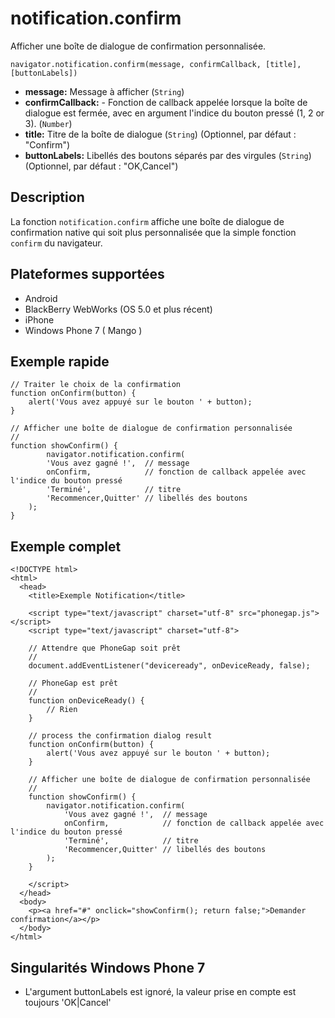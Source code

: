 notification.confirm
====================

Afficher une boîte de dialogue de confirmation personnalisée.

    navigator.notification.confirm(message, confirmCallback, [title], [buttonLabels])

- __message:__ Message à afficher (`String`)
- __confirmCallback:__ - Fonction de callback appelée lorsque la boîte de dialogue est fermée, avec en argument l'indice du bouton pressé (1, 2 or 3). (`Number`)
- __title:__ Titre de la boîte de dialogue (`String`) (Optionnel, par défaut : "Confirm")
- __buttonLabels:__ Libellés des boutons séparés par des virgules (`String`) (Optionnel, par défaut : "OK,Cancel")
    
Description
-----------

La fonction `notification.confirm` affiche une boîte de dialogue de confirmation native qui soit plus personnalisée que la simple fonction `confirm` du navigateur.

Plateformes supportées
----------------------

- Android
- BlackBerry WebWorks (OS 5.0 et plus récent)
- iPhone
- Windows Phone 7 ( Mango )

Exemple rapide
--------------

	// Traiter le choix de la confirmation
	function onConfirm(button) {
		alert('Vous avez appuyé sur le bouton ' + button);
	}

    // Afficher une boîte de dialogue de confirmation personnalisée
    //
    function showConfirm() {
	        navigator.notification.confirm(
	        'Vous avez gagné !',  // message
	        onConfirm,            // fonction de callback appelée avec l'indice du bouton pressé
	        'Terminé',            // titre
	        'Recommencer,Quitter' // libellés des boutons
        );
    }
        
Exemple complet
---------------

    <!DOCTYPE html>
    <html>
      <head>
        <title>Exemple Notification</title>

        <script type="text/javascript" charset="utf-8" src="phonegap.js"></script>
        <script type="text/javascript" charset="utf-8">

        // Attendre que PhoneGap soit prêt
        //
        document.addEventListener("deviceready", onDeviceReady, false);

        // PhoneGap est prêt
        //
        function onDeviceReady() {
            // Rien
        }
    
		// process the confirmation dialog result
		function onConfirm(button) {
			alert('Vous avez appuyé sur le bouton ' + button);
		}

        // Afficher une boîte de dialogue de confirmation personnalisée
        //
        function showConfirm() {
            navigator.notification.confirm(
		        'Vous avez gagné !',  // message
		        onConfirm,            // fonction de callback appelée avec l'indice du bouton pressé
		        'Terminé',            // titre
		        'Recommencer,Quitter' // libellés des boutons
            );
        }
    
        </script>
      </head>
      <body>
        <p><a href="#" onclick="showConfirm(); return false;">Demander confirmation</a></p>
      </body>
    </html>

Singularités Windows Phone 7
----------------------------

- L'argument buttonLabels est ignoré, la valeur prise en compte est toujours 'OK|Cancel'